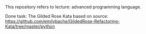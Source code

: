 
This repository refers to lecture: advanced programming language.

Done task: The Gilded Rose Kata based on source: https://github.com/emilybache/GildedRose-Refactoring-Kata/tree/master/python
